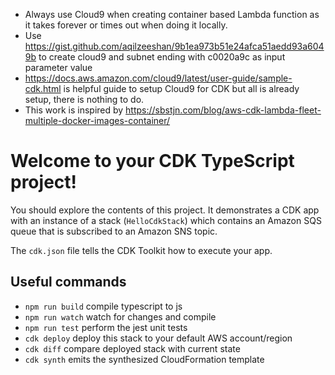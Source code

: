 - Always use Cloud9 when creating container based Lambda function as it takes forever or times out when doing it locally. 
- Use https://gist.github.com/aqilzeeshan/9b1ea973b51e24afca51aedd93a6049b to create cloud9 and subnet ending with c0020a9c as input parameter value
- https://docs.aws.amazon.com/cloud9/latest/user-guide/sample-cdk.html is helpful guide to setup Cloud9 for CDK but all is already setup, there is nothing to do.
- This work is inspired by https://sbstjn.com/blog/aws-cdk-lambda-fleet-multiple-docker-images-container/



# Welcome to your CDK TypeScript project!

You should explore the contents of this project. It demonstrates a CDK app with an instance of a stack (`HelloCdkStack`)
which contains an Amazon SQS queue that is subscribed to an Amazon SNS topic.

The `cdk.json` file tells the CDK Toolkit how to execute your app.

## Useful commands

 * `npm run build`   compile typescript to js
 * `npm run watch`   watch for changes and compile
 * `npm run test`    perform the jest unit tests
 * `cdk deploy`      deploy this stack to your default AWS account/region
 * `cdk diff`        compare deployed stack with current state
 * `cdk synth`       emits the synthesized CloudFormation template

